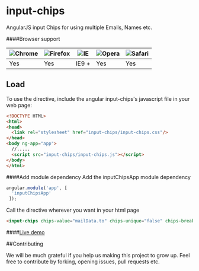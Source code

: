 # input-chips
AngularJS input Chips for using multiple Emails, Names etc.

####Browser support


![Chrome](https://raw.github.com/alrra/browser-logos/master/chrome/chrome_48x48.png) | ![Firefox](https://raw.github.com/alrra/browser-logos/master/firefox/firefox_48x48.png) | ![IE](https://raw.github.com/alrra/browser-logos/master/internet-explorer/internet-explorer_48x48.png) | ![Opera](https://raw.github.com/alrra/browser-logos/master/opera/opera_48x48.png) | ![Safari](https://raw.github.com/alrra/browser-logos/master/safari/safari_48x48.png)
--- | --- | --- | --- | --- |
 Yes | Yes | IE9 + | Yes | Yes |


## Load

To use the directive, include the angular input-chips's javascript file in your web page:

```html
<!DOCTYPE HTML>
<html>
<head>
  <link rel="stylesheet" href="input-chips/input-chips.css"/>
</head>
<body ng-app="app">
  //.....
  <script src="input-chips/input-chips.js"></script>
</body>
</html>
```

####Add module dependency
Add the inputChipsApp module dependency

```javascript
angular.module('app', [
  'inputChipsApp'
 ]);
```

Call the directive wherever you want in your html page

```html
<input-chips chips-value="mailData.to" chips-unique="false" chips-break="chipsBreakDelimiter" style="width:50%"></input-chips>
```
####[Live demo](https://embed.plnkr.co/yvxaydXMufpCMNary6ix/)


##Contributing

We will be much grateful if you help us making this project to grow up. Feel free to contribute by forking, opening issues, pull requests etc.
